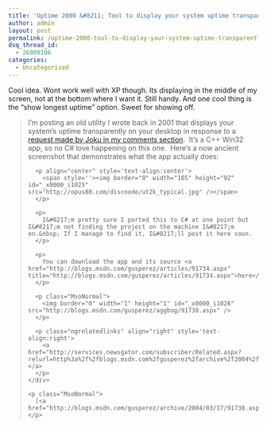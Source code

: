 ```yaml
---
title: 'Uptime 2000 &#8211; Tool to display your system uptime transparently on your desktop'
author: admin
layout: post
permalink: /uptime-2000-tool-to-display-your-system-uptime-transparently-on-your-desktop/
dsq_thread_id:
  - 26009106
categories:
  - Uncategorized
---
```

<div class="Section1">
  <p>
    Cool idea. Wont work well with XP though. Its displaying in the middle of my screen, not at the bottom where I want it. Still handy. And one cool thing is the &ldquo;show longest uptime&rdquo; option. Sweet for showing off.
  </p>
  
  <blockquote style='margin-top:5.0pt;margin-bottom:5.0pt'>
    <div>
      <p>
        I&#8217;m posting an old utility I wrote back in 2001 that displays your system&#8217;s uptime transparently on your desktop in response to a <a href="http://blogs.msdn.com/gusperez/archive/2004/03/12/88964.aspx#91276" title="http://blogs.msdn.com/gusperez/archive/2004/03/12/88964.aspx#91276">request made by Joku in my comments section</a>.&nbsp; It&#8217;s a C++ Win32 app, so no C# love happening on this one.&nbsp; Here&#8217;s a now ancient screenshot that demonstrates what the app actually does:
      </p>
      
      <p align="center" style='text-align:center'>
        <span style=''><img border="0" width="185" height="92" id="_x0000_i1025" src="http://opus80.com/discnode/ut2k_typical.jpg" /></span>
      </p>
      
      <p>
        I&#8217;m pretty sure I ported this to C# at one point but I&#8217;m not finding the project on the machine I&#8217;m on.&nbsp; If I manage to find it, I&#8217;ll post it here soon.
      </p>
      
      <p>
        You can download the app and its source <a href="http://blogs.msdn.com/gusperez/articles/91734.aspx" title="http://blogs.msdn.com/gusperez/articles/91734.aspx">here</a>.
      </p>
      
      <p class="MsoNormal">
        <img border="0" width="1" height="1" id="_x0000_i1026" src="http://blogs.msdn.com/gusperez/aggbug/91738.aspx" />
      </p>
      
      <p class="ngrelatedlinks" align="right" style='text-align:right'>
        <a href="http://services.newsgator.com/subscriber/Related.aspx?relurl=http%3a%2f%2fblogs.msdn.com%2fgusperez%2farchive%2f2004%2f03%2f17%2f91738.aspx">Related&#8230;</a>
      </p>
    </div>
    
    <p class="MsoNormal">
      [<a href="http://blogs.msdn.com/gusperez/archive/2004/03/17/91738.aspx">aBlogByGus</a>]
    </p>
  </blockquote>
</div>